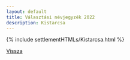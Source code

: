 ```yaml
---
layout: default
title: Választási névjegyzék 2022
description: Kistarcsa
---
```


{% include settlementHTMLs/Kistarcsa.html %}

[Vissza](../)